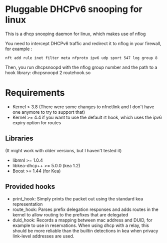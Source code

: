 # Pluggable DHCPv6 snooping for linux

This is a dhcp snooping daemon for linux, which makes use of nflog

You need to intercept DHCPv6 traffic and redirect it to nflog in your firewall, for example :
```
nft add rule inet filter meta nfproto ipv6 udp sport 547 log group 8
```

Then, you run dhcpsnoopd with the nflog group number and the path to a hook library:
dhcpsnoopd 2 routehook.so

# Requirements

 * Kernel > 3.8 (There were some changes to nfnetlink and I don't have one anymore to try to support that)
 * Kernel >= 4.4 if you want to use the default rt hook, which uses the ipv6 expiry option for routes

## Libraries

(It might work with older versions, but I haven't tested it)

 * libmnl >= 1.0.4
 * libkea-dhcp++ >= 5.0.0 (kea 1.2)
 * Boost >= 1.44 (for Kea)

## Provided hooks

 * print_hook: Simply prints the packet out using the standard kea representation
 * route_hook: Parses prefix delegation responses and adds routes in the kernel to allow routing to the prefixes that 
   are delegated
 * duid_hook: Records a mapping between mac address and DUID, for example to use in reservations. When using dhcp with a 
   relay, this should be more reliable than the builtin detections in kea when privacy link-level addresses are used.
